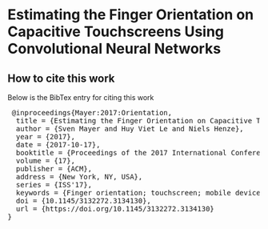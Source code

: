 # Estimating the Finger Orientation on Capacitive Touchscreens Using Convolutional Neural Networks

## How to cite this work

Below is the BibTex entry for citing this work

<pre>
 @inproceedings{Mayer:2017:Orientation,
  title = {Estimating the Finger Orientation on Capacitive Touchscreens Using Convolutional Neural Networks},
  author = {Sven Mayer and Huy Viet Le and Niels Henze},  
  year = {2017},
  date = {2017-10-17},
  booktitle = {Proceedings of the 2017 International Conference on Interactive Surfaces and Spaces},
  volume = {17},
  publisher = {ACM},
  address = {New York, NY, USA},
  series = {ISS'17},
  keywords = {Finger orientation; touchscreen; mobile device; capacitive sensing},
  doi = {10.1145/3132272.3134130},
  url = {https://doi.org/10.1145/3132272.3134130}
}
</pre>
